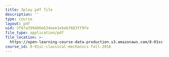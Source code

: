 ```yaml
---
title: 3play pdf file
description: ''
type: course
layout: pdf
uid: 3f87a399486e634eee1ebebf683ff9fe
file_type: application/pdf
file_location: >-
  https://open-learning-course-data-production.s3.amazonaws.com/8-01sc-classical-mechanics-fall-2016/3f87a399486e634eee1ebebf683ff9fe_i4u7SZjoAs4.pdf
course_id: 8-01sc-classical-mechanics-fall-2016
---
```

